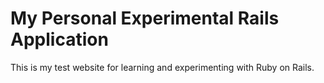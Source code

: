 # My Personal Experimental Rails Application

This is my test website for learning and experimenting with Ruby on Rails.